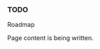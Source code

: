 ﻿<!-- M2-TODO -->
<properties
	pageTitle="Roadmap"
    pageName="roadmap"
    parentPageId="13071"
/>

<h3>TODO</h3>
Roadmap

<p>Page content is being written.</p>